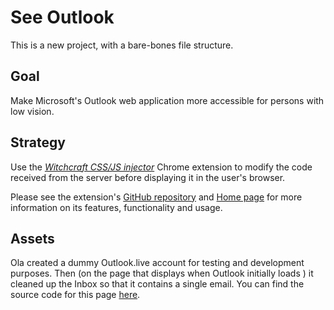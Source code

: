 # See Outlook

This is a new project, with a bare-bones file structure.

## Goal

Make Microsoft's Outlook web application more accessible for persons with low vision.

## Strategy

Use the _[Witchcraft CSS/JS injector](https://chromewebstore.google.com/detail/witchcraft-jscss-injector/hokcepcfcicnhalinladgknhaljndhpc)_ Chrome extension to modify the code received from the server before displaying it in the user's browser.

Please see the extension's [GitHub repository](https://github.com/luciopaiva/witchcraft) and [Home page](https://luciopaiva.com/witchcraft/) for more information on its features, functionality and usage.

## Assets

Ola created a dummy Outlook.live account for testing and development purposes. Then (on the page that displays when Outlook initially loads ) it cleaned up the Inbox so that it contains a single email. You can find the source code for this page [here](./public/assets/initial-page-source.txt).
